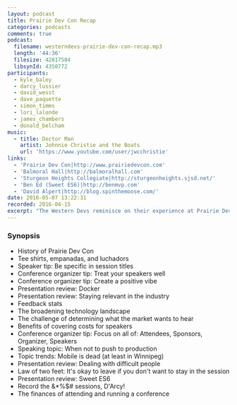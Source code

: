 ```yaml
---
layout: podcast
title: Prairie Dev Con Recap
categories: podcasts
comments: true
podcast:
  filename: westerndevs-prairie-dev-con-recap.mp3
  length: '44:36'
  filesize: 42817504
  libsynId: 4350772
participants:
  - kyle_baley
  - darcy_lussier
  - david_wesst
  - dave_paquette
  - simon_timms
  - lori_lalonde
  - james_chambers
  - donald_belcham
music:
  - title: Doctor Man
    artist: Johnnie Christie and the Boats
    url: 'https://www.youtube.com/user/jwcchristie'
links:
  - 'Prairie Dev Con|http://www.prairiedevcon.com'
  - 'Balmoral Hall|http://balmoralhall.com'
  - 'Sturgeon Heights Collegiate|http://sturgeonheights.sjsd.net/'
  - 'Ben Ed (Sweet ES6)|http://benmvp.com'
  - 'David Alpert|http://blog.spinthemoose.com/'
date: 2016-05-07 13:22:31
recorded: 2016-04-15
excerpt: "The Western Devs reminisce on their experience at Prairie Dev Con and offer tips to speakers, conference organizers, and attendees."
---
```


### Synopsis

* History of Prairie Dev Con
* Tee shirts, empanadas, and luchadors
* Speaker tip: Be specific in session titles
* Conference organizer tip: Treat your speakers well
* Conference organizer tip: Create a positive vibe
* Presentation review: Docker
* Presentation review: Staying relevant in the industry
* Feedback stats
* The broadening technology landscape
* The challenge of determining what the market wants to hear
* Benefits of covering costs for speakers
* Conference organizer tip: Focus on all of: Attendees, Sponsors, Organizer, Speakers
* Speaking topic: When not to push to production
* Topic trends: Mobile is dead (at least in Winnipeg)
* Presentation review: Dealing with difficult people
* Law of two feet: It's okay to leave if you don't want to stay in the session
* Presentation review: Sweet ES6
* Record the &*%$# sessions, D'Arcy!
* The finances of attending and running a conference
